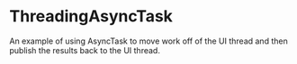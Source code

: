 # ThreadingAsyncTask

An example of using AsyncTask to move work off of the UI thread and
then publish the results back to the UI thread.

